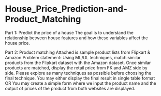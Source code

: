 # House_Price_Prediction-and-Product_Matching
Part 1: Predict the price of a house
The goal is to understand the relationship between house features and how these variables affect the house price.

Part 2: Product matching Attached is sample product lists from Flipkart & Amazon
Problem statement: Using ML/DL techniques, match similar products from the Flipkart dataset with the Amazon dataset. Once similar products are matched, display the retail price from FK and AMZ side by side. Please explore as many techniques as possible before choosing the final technique. You may either display the final result in single table format OR You may create a simple form where we input the product name and the output of prices of the product from both websites are displayed.
